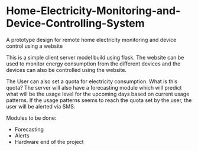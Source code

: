 # Home-Electricity-Monitoring-and-Device-Controlling-System
A prototype design for remote home electricity monitoring and device control using a website

This is a simple client server model build using flask. The website can be used to monitor energy consumption from the different devices and the devices can also be controlled using the website. 

The User can also set a quota for electricity consumption. What is this quota?
The server will also have a forecasting module which will predict what will be the usage level for the upcoming days based on current usage patterns. If the usage patterns seems  to reach the quota set by the user, the user will be alerted via SMS.

Modules to be done:
 * Forecasting
 * Alerts
 * Hardware end of the project
